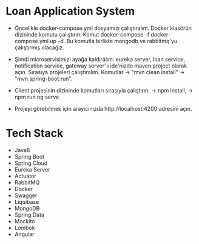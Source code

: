 # Loan Application System

- Öncelikle docker-compose.yml dosyamızı çalıştıralım. Docker klasörün dizininde komutu çalıştırın. Komut docker-compose -f docker-compose.yml up -d. Bu komutla birlikte mongodb ve rabbitmq'yu çalıştırmış olacağız.

- Şimdi microservisimizi ayağa kaldıralım. eureka server, loan service, notification service, gateway server' ı ide'nizde maven project olarak açın. Sırasıya projeleri çalıştıralım.  Komutlar -> "mvn clean install" -> "mvn spring-boot:run".

- Client projesinin dizininde komutları sırasıyla çalıştırın. -> npm install, -> npm run ng serve

- Projeyi görebilmek için arayıcınızda http://localhost:4200 adresini açın.

# Tech Stack
* Java8 
* Spring Boot 
* Spring Cloud
* Eureka Server
* Actuator
* RabbitMQ 
* Docker
* Swagger
* Liquibase
* MongoDB 
* Spring Data
* Mockito 
* Lombok 
* Angular
